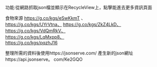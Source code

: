 功能:從網路抓取json檔並顯示在RecycleView上，點擊能進去更多資訊頁面

食物來源 https://g.co/kgs/eSwKkmT 、   
https://g.co/kgs/UYrVtna、 
https://g.co/kgs/ZkZ4LkD、  
https://g.co/kgs/VdQmRkV、  
https://g.co/kgs/LqMxpp8、  
https://g.co/kgs/pqzhJ16

整理所需的資料後使用https://jsonserve.com/
產生新的json網址https://api.jsonserve。 com/Ke2GQO


